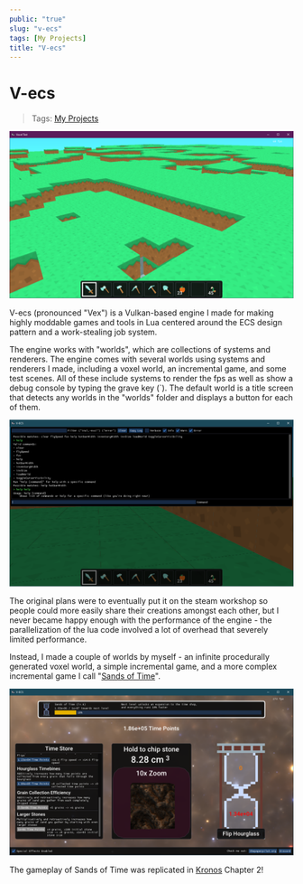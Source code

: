 ```yaml
---
public: "true"
slug: "v-ecs"
tags: [My Projects]
title: "V-ecs"
---
```

# V-ecs

> Tags: [My Projects](/garden/my-projects/index.md)

![screenshot.png](/garden/screenshot_1717383987886_0.png)

V-ecs (pronounced "Vex") is a Vulkan-based engine I made for making highly moddable games and tools in Lua centered around the ECS design pattern and a work-stealing job system.

The engine works with "worlds", which are collections of systems and renderers. The engine comes with several worlds using systems and renderers I made, including a voxel world, an incremental game, and some test scenes. All of these include systems to render the fps as well as show a debug console by typing the grave key (\`). The default world is a title screen that detects any worlds in the "worlds" folder and displays a button for each of them.

![debug.png](/garden/debug_1717384018620_0.png)

The original plans were to eventually put it on the steam workshop so people could more easily share their creations amongst each other, but I never became happy enough with the performance of the engine - the parallelization of the lua code involved a lot of overhead that severely limited performance.

Instead, I made a couple of worlds by myself - an infinite procedurally generated voxel world, a simple incremental game, and a more complex incremental game I call "[Sands of Time](https://thepaperpilot.itch.io/sands-of-time)".

![sandsoftime.png](/garden/sandsoftime_1717383994964_0.png)

The gameplay of Sands of Time was replicated in [Kronos](/garden/kronos/index.md) Chapter 2!